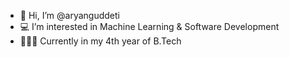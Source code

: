 - 👋 Hi, I’m @aryanguddeti
- :computer: I’m interested in Machine Learning & Software Development
- 👨🏻‍💻 Currently in my 4th year of B.Tech


<!---
aryanguddeti/aryanguddeti is a ✨ special ✨ repository because its `README.md` (this file) appears on your GitHub profile.
You can click the Preview link to take a look at your changes.
--->
